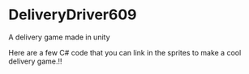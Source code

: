 # DeliveryDriver609
A delivery game made in unity

Here are a few C# code that you can link in the sprites to make a cool delivery game.!!
